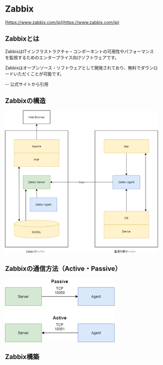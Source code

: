 # Zabbix
[https://www.zabbix.com/jp](https://www.zabbix.com/jp)

## Zabbixとは
ZabbixはITインフラストラクチャ・コンポーネントの可用性やパフォーマンスを監視するためのエンタープライス向けソフトウェアです。  

Zabbixはオープンソース・ソフトウェアとして開発されており、無料でダウンロードいただくことが可能です。  

-- 公式サイトから引用

## Zabbixの構造
![Image](/resource/image/zabbix-diagram.png)

## Zabbixの通信方法（Active・Passive）
![Image](/resource/image/zabbix-active-passive-diagram.png)

## Zabbix構築
